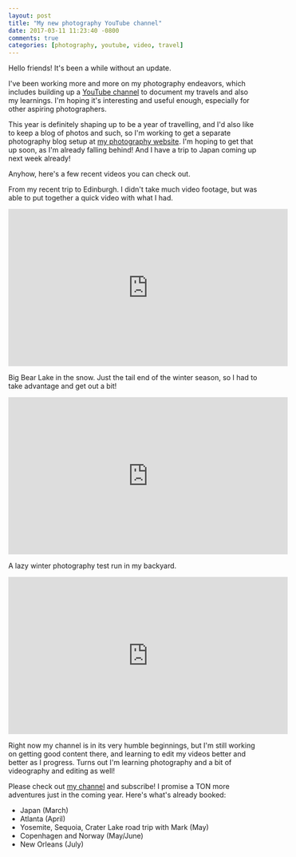 ```yaml
---
layout: post
title: "My new photography YouTube channel"
date: 2017-03-11 11:23:40 -0800
comments: true
categories: [photography, youtube, video, travel]
---
```


Hello friends!  It's been a while without an update.

I've been working more and more on my photography endeavors, which includes building up a <a href="https://www.youtube.com/channel/UCg5jVvaChTjkL74IQ334FzQ">YouTube channel</a> to document my travels and also my learnings.  I'm hoping it's interesting and useful enough, especially for other aspiring photographers.

This year is definitely shaping up to be a year of travelling, and I'd also like to keep a blog of photos and such, so I'm working to get a separate photography blog setup at <a href="https://davidcalhounphotography.com">my photography website</a>.  I'm hoping to get that up soon, as I'm already falling behind!  And I have a trip to Japan coming up next week already!

Anyhow, here's a few recent videos you can check out.

From my recent trip to Edinburgh.  I didn't take much video footage, but was able to put together a quick video with what I had.
<iframe width="560" height="315" src="https://www.youtube.com/embed/2lUHx6l4DvQ" frameborder="0" allowfullscreen></iframe>

Big Bear Lake in the snow.  Just the tail end of the winter season, so I had to take advantage and get out a bit!
<iframe width="560" height="315" src="https://www.youtube.com/embed/i40R_zkPjg8" frameborder="0" allowfullscreen></iframe>

A lazy winter photography test run in my backyard.
<iframe width="560" height="315" src="https://www.youtube.com/embed/ItT7Z3ozmRM" frameborder="0" allowfullscreen></iframe>

Right now my channel is in its very humble beginnings, but I'm still working on getting good content there, and learning to edit my videos better and better as I progress.  Turns out I'm learning photography and a bit of videography and editing as well!  

Please check out <a href="https://www.youtube.com/channel/UCg5jVvaChTjkL74IQ334FzQ">my channel</a> and subscribe!  I promise a TON more adventures just in the coming year.  Here's what's already booked:

* Japan (March)
* Atlanta (April)
* Yosemite, Sequoia, Crater Lake road trip with Mark (May)
* Copenhagen and Norway (May/June)
* New Orleans (July)

